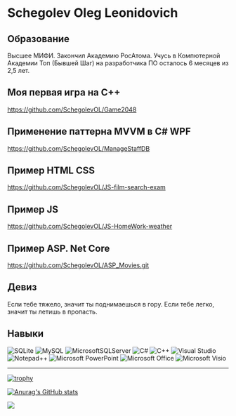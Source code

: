 # Schegolev Oleg Leonidovich

## Образование

Высшее МИФИ. Закончил Академию РосАтома. Учусь в Компютерной Академии Топ (Бывшей Шаг) на разработчика ПО осталось 6 месяцев из 2,5 лет. 

## Моя первая игра на С++

https://github.com/SchegolevOL/Game2048

## Применение паттерна MVVM в C# WPF

https://github.com/SchegolevOL/ManageStaffDB

## Пример HTML CSS

https://github.com/SchegolevOL/JS-film-search-exam

## Пример JS

https://github.com/SchegolevOL/JS-HomeWork-weather

## Пример ASP. Net Core
https://github.com/SchegolevOL/ASP_Movies.git

## Девиз

Если тебе тяжело, значит ты поднимаешься в гору. 
Если тебе легко, значит ты летишь в пропасть.

## Навыки

![SQLite](https://img.shields.io/badge/sqlite-%2307405e.svg?style=for-the-badge&logo=sqlite&logoColor=white) ![MySQL](https://img.shields.io/badge/mysql-%2300f.svg?style=for-the-badge&logo=mysql&logoColor=white) ![MicrosoftSQLServer](https://img.shields.io/badge/Microsoft%20SQL%20Sever-CC2927?style=for-the-badge&logo=microsoft%20sql%20server&logoColor=white) ![C#](https://img.shields.io/badge/c%23-%23239120.svg?style=for-the-badge&logo=c-sharp&logoColor=white) ![C++](https://img.shields.io/badge/c++-%2300599C.svg?style=for-the-badge&logo=c%2B%2B&logoColor=white) ![Visual Studio](https://img.shields.io/badge/Visual%20Studio-5C2D91.svg?style=for-the-badge&logo=visual-studio&logoColor=white) ![Notepad++](https://img.shields.io/badge/Notepad++-90E59A.svg?style=for-the-badge&logo=notepad%2b%2b&logoColor=black) ![Microsoft PowerPoint](https://img.shields.io/badge/Microsoft_PowerPoint-B7472A?style=for-the-badge&logo=microsoft-powerpoint&logoColor=white) ![Microsoft Office](https://img.shields.io/badge/Microsoft_Office-D83B01?style=for-the-badge&logo=microsoft-office&logoColor=white) ![Microsoft Visio ](https://img.shields.io/badge/Microsoft_Visio-3955A3?style=for-the-badge&logo=microsoft-visio&logoColor=white)

***

[![trophy](https://github-profile-trophy.vercel.app/?username=SchegolevOL)](https://github.com/ryo-ma/github-profile-trophy)

[![Anurag's GitHub stats](https://github-readme-stats.vercel.app/api?username=SchegolevOL)](https://github.com/anuraghazra/github-readme-stats)

![](https://github-profile-summary-cards.vercel.app/api/cards/most-commit-language?username=SchegolevOL&theme=solarized_dark)


